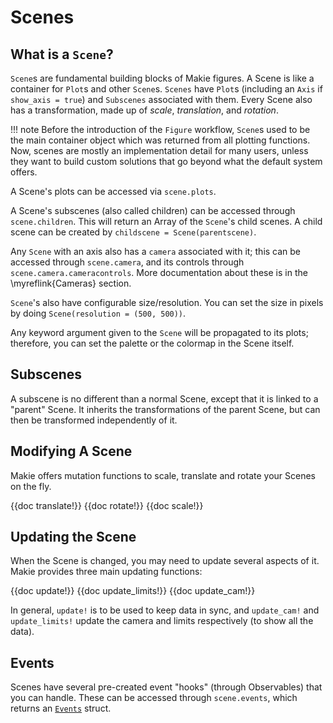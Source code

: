 # Scenes

## What is a `Scene`?

`Scene`s are fundamental building blocks of Makie figures.
A Scene is like a container for `Plot`s and other `Scene`s.
`Scenes` have `Plot`s (including an `Axis` if `show_axis = true`) and `Subscenes` associated with them.
Every Scene also has a transformation, made up of _scale_, _translation_, and _rotation_.

!!! note
    Before the introduction of the `Figure` workflow, `Scene`s used to be the main container object which was returned from all plotting functions.
    Now, scenes are mostly an implementation detail for many users, unless they want to build custom solutions that go beyond what the default system offers.

A Scene's plots can be accessed via `scene.plots`.

A Scene's subscenes (also called children) can be accessed through `scene.children`.  This will return an Array of the `Scene`'s child scenes.  A child scene can be created by `childscene = Scene(parentscene)`.

Any `Scene` with an axis also has a `camera` associated with it; this can be accessed through `scene.camera`, and its controls through `scene.camera.cameracontrols`.  More documentation about these is in the \myreflink{Cameras} section.

`Scene`'s also have configurable size/resolution. You can set the size in pixels by doing `Scene(resolution = (500, 500))`.

Any keyword argument given to the `Scene` will be propagated to its plots; therefore, you can set the palette or the colormap in the Scene itself.

## Subscenes

A subscene is no different than a normal Scene, except that it is linked to a "parent" Scene.  It inherits the transformations of the parent Scene, but can then be transformed independently of it.

## Modifying A Scene

Makie offers mutation functions to scale, translate and rotate your Scenes on the fly.

{{doc translate!}}
{{doc rotate!}}
{{doc scale!}}

## Updating the Scene

When the Scene is changed, you may need to update several aspects of it.  
Makie provides three main updating functions:

{{doc update!}}
{{doc update_limits!}}
{{doc update_cam!}}

In general, `update!` is to be used to keep data in sync, and `update_cam!` and `update_limits!` update the camera and limits respectively (to show all the data).

## Events

Scenes have several pre-created event "hooks" (through Observables) that you can handle.  These can be accessed through `scene.events`, which returns an [`Events`](@ref) struct.
